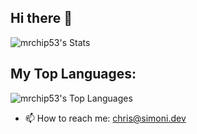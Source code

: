 ## Hi there 👋

![mrchip53's Stats](https://github-readme-stats.vercel.app/api?username=mrchip53&theme=solarized-dark&show_icons=true&hide_border=true&count_private=true)

## My Top Languages:

![mrchip53's Top Languages](https://github-readme-stats.vercel.app/api/top-langs/?username=mrchip53&theme=solarized-dark&show_icons=true&hide_border=true&layout=compact)

- 📫 How to reach me: chris@simoni.dev
